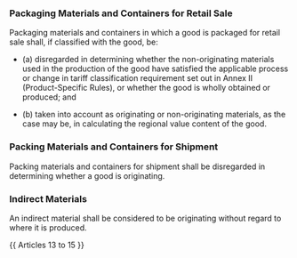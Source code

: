 ### Packaging Materials and Containers for Retail Sale

Packaging materials and containers in which a good is packaged for retail sale shall, if classified with the good, be:

- (a) disregarded in determining whether the non-originating materials used in the production of the good have satisfied the applicable process or change in tariff classification requirement set out in Annex II (Product-Specific Rules), or whether the good is wholly obtained or produced; and

- (b) taken into account as originating or non-originating materials, as the case may be, in calculating the regional value content of the good.

### Packing Materials and Containers for Shipment

Packing materials and containers for shipment shall be disregarded in determining whether a good is originating.

### Indirect Materials

An indirect material shall be considered to be originating without regard to where it is produced.

{{ Articles 13 to 15 }}
